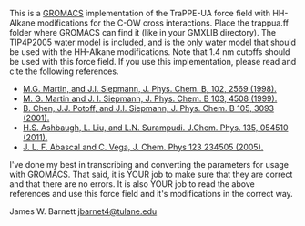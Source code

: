 This is a [GROMACS](http://www.gromacs.org) implementation of the TraPPE-UA
force field with HH-Alkane modifications for the C-OW cross interactions. Place
the trappua.ff folder where GROMACS can find it (like in your GMXLIB directory).
The TIP4P2005 water model is included, and is the only water model that should
be used with the HH-Alkane modifications. Note that 1.4 nm cutoffs should be
used with this force field. If you use this implementation, please read and cite
the following references.

* [M.G. Martin, and J.I. Siepmann, J. Phys. Chem. B, 102, 2569 (1998).](http://dx.doi.org/10.1021/jp972543+)
* [M. G. Martin and J. I. Siepmann, J. Phys. Chem. B 103, 4508 (1999).](http://dx.doi.org/10.1021/jp984742e)
* [B. Chen, J.J. Potoff, and J.I.  Siepmann, J. Phys. Chem. B 105, 3093 (2001).](http://dx.doi.org/10.1021/jp003882x)
* [H.S. Ashbaugh, L. Liu, and L.N. Surampudi. J.Chem. Phys. 135, 054510 (2011).](http://dx.doi.org/10.1063/1.3623267)
* [J. L. F. Abascal and C. Vega, J. Chem. Phys 123 234505 (2005).](http://dx.doi.org/10.1063/1.2121687)

I've done my best in transcribing and converting the parameters for usage with
GROMACS. That said, it is YOUR job to make sure that they are correct and that
there are no errors. It is also YOUR job to read the above references and use
this force field and it's modifications in the correct way. 

James W. Barnett
jbarnet4@tulane.edu
